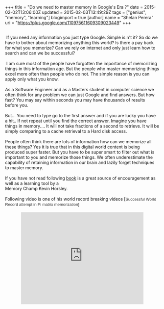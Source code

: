 +++
title = "Do we need to master memory in Google's Era ?"
date = 2015-02-02T13:06:00Z
updated = 2015-02-03T13:49:29Z
tags = ["genius", "memory", "learning"]
blogimport = true 
[author]
	name = "Shelan Perera"
	uri = "https://plus.google.com/110975611609309023449"
+++

<div dir="ltr" style="text-align: left;" trbidi="on"><br />&nbsp;If you need any information you just type Google. Simple is n't it? So do we have to bother about memorizing anything this world? Is there a pay back for what you memorize? Can we rely on internet and only just learn how to search and can we be successful?<br /><br />&nbsp;I am sure most of the people have forgotten the importance of memorizing things in this information age. But the people who master memorizing things excel more often than people who do not. The simple reason is you can apply only what you know.<br /><br />As a Software Engineer and as a Masters student in computer science we often think for any problem we can just Google and find answers. But how fast? You may say within seconds you may have thousands of results before you.<br /><br />But... You need to type go to the first answer and if you are lucky you have a hit.. If not repeat until you find the correct answer. Imagine you have things in memory.... It will not take fractions of a second to retrieve. It will be simply comparing to a cache retrieval to a Hard disk access.<br /><br />People often think there are lots of information how can we memorize all these things? Yes it is true that in this digital world content is being produced super faster. But you have to be super smart to filter out what is important to you and memorize those things. We often underestimate the capability of retaining information in our brain and lazily forget techniques to master memory.<br /><br />If you have not read following <a href="http://www.amazon.com/Unlimited-Memory-Advanced-Learning-Strategies-ebook/dp/B00I3QS1XQ" target="_blank">book</a> is a great source of encouragement as well as a learning tool by a<br />Memory Champ Kevin Horsley.<br /><br />Following video is one of his world record breaking videos [<span style="background-color: white; color: #333333; font-family: arial, sans-serif; font-size: 13px; line-height: 17px;">Successful World Record attempt in Pi matrix memorization]</span><br /><br /><div class="separator" style="clear: both; text-align: center;"><iframe allowfullscreen="" class="YOUTUBE-iframe-video" data-thumbnail-src="https://ytimg.googleusercontent.com/vi/lmbpCUrCWdI/0.jpg" frameborder="0" height="300" src="http://www.youtube.com/embed/lmbpCUrCWdI?feature=player_embedded" width="400"></iframe></div><br /></div>
